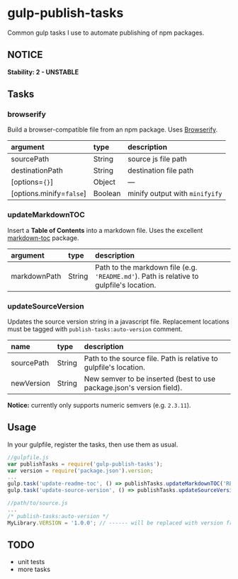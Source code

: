 # gulp-publish-tasks
Common gulp tasks I use to automate publishing of npm packages.

## NOTICE

  **Stability: 2 - UNSTABLE**

## Tasks

### browserify

Build a browser-compatible file from an npm package. Uses [Browserify][2].

| argument | type | description |
| :-- | :-- | :-- |
| sourcePath | String | source js file path
| destinationPath | String | destination file path
| [options=`{}`] | Object | — |
| [options.minify=`false`] | Boolean | minify output with `minifyify` |

### updateMarkdownTOC

Insert a **Table of Contents** into a markdown file. Uses the excellent [markdown-toc][1] package.

| argument | type | description |
| :-- | :-- | :-- |
| markdownPath | String | Path to the markdown file (e.g. `'README.md'`). Path is relative to gulpfile's location. |

### updateSourceVersion

Updates the source version string in a javascript file. Replacement locations must be tagged with `publish-tasks:auto-version` comment.

| name | type | description |
| :-- | :-- | :-- |
| sourcePath | String | Path to the source file. Path is relative to gulpfile's location. |
| newVersion | String | New semver to be inserted (best to use package.json's version field). |

**Notice:** currently only supports numeric semvers (e.g. `2.3.11`).

## Usage

In your gulpfile, register the tasks, then use them as usual.

```js
//gulpfile.js
var publishTasks = require('gulp-publish-tasks');
var version = require('package.json').version;
...
gulp.task('update-readme-toc', () => publishTasks.updateMarkdownTOC('README.md'));
gulp.task('update-source-version', () => publishTasks.updateSourceVersion('path/to/source.js', version));
```

```js
//path/to/source.js
...
/* publish-tasks:auto-version */
MyLibrary.VERSION = '1.0.0'; // ------ will be replaced with version from package.json
```

## TODO

* unit tests
* more tasks

[1]: https://github.com/jonschlinkert/markdown-toc
[2]: http://browserify.org/

